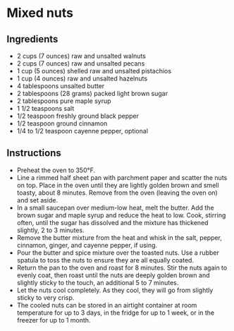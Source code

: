 # Mixed nuts

## Ingredients

- 2 cups (7 ounces) raw and unsalted walnuts
- 2 cups (7 ounces) raw and unsalted pecans
- 1 cup (5 ounces) shelled raw and unsalted pistachios
- 1 cup (4 ounces) raw and unsalted hazelnuts
- 4 tablespoons unsalted butter
- 2 tablespoons (28 grams) packed light brown sugar
- 2 tablespoons pure maple syrup
- 1 1/2 teaspoons salt
- 1/2 teaspoon freshly ground black pepper
- 1/2 teaspoon ground cinnamon
- 1/4 to 1/2 teaspoon cayenne pepper, optional


## Instructions

- Preheat the oven to 350°F.
- Line a rimmed half sheet pan with parchment paper and scatter the nuts on top. Place in the oven until they are lightly golden brown and smell toasty, about 8 minutes. Remove from the oven (leaving the oven on) and set aside.
- In a small saucepan over medium-low heat, melt the butter. Add the brown sugar and maple syrup and reduce the heat to low. Cook, stirring often, until the sugar has dissolved and the mixture has thickened slightly, 2 to 3 minutes.
- Remove the butter mixture from the heat and whisk in the salt, pepper, cinnamon, ginger, and cayenne pepper, if using.
- Pour the butter and spice mixture over the toasted nuts. Use a rubber spatula to toss the nuts to ensure they are all equally coated. 
- Return the pan to the oven and roast for 8 minutes. Stir the nuts again to evenly coat, then roast until the nuts are deeply golden brown and slightly sticky to the touch, an additional 5 to 7 minutes.
- Let the nuts cool completely. As they cool, they will go from slightly sticky to very crisp.
- The cooled nuts can be stored in an airtight container at room temperature for up to 3 days, in the fridge for up to 1 week, or in the freezer for up to 1 month. 
